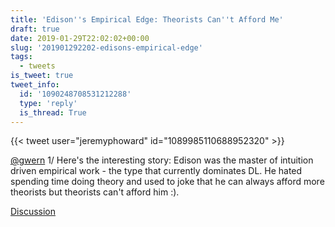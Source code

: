 ```yaml
---
title: 'Edison''s Empirical Edge: Theorists Can''t Afford Me'
draft: true
date: 2019-01-29T22:02:02+00:00
slug: '201901292202-edisons-empirical-edge'
tags:
  - tweets
is_tweet: true
tweet_info:
  id: '1090248708531212288'
  type: 'reply'
  is_thread: True
---
```




{{< tweet user="jeremyphoward" id="1089985110688952320" >}}

[@gwern](https://x.com/gwern) 1/ Here's the interesting story: Edison was the master of intuition driven empirical work - the type that currently dominates DL. He hated spending time doing theory and used to joke that he can always afford more theorists but theorists can't afford him :).

[Discussion](https://x.com/sytelus/status/1090248708531212288)
